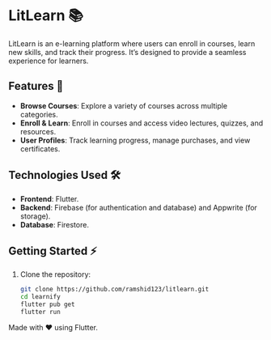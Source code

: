 # LitLearn 📚

LitLearn is an e-learning platform where users can enroll in courses, learn new skills, and track their progress. It’s designed to provide a seamless experience for learners.

## Features 🚀
- **Browse Courses**: Explore a variety of courses across multiple categories.
- **Enroll & Learn**: Enroll in courses and access video lectures, quizzes, and resources.
- **User Profiles**: Track learning progress, manage purchases, and view certificates.

## Technologies Used 🛠️
- **Frontend**: Flutter.
- **Backend**: Firebase (for authentication and database) and Appwrite (for storage).
- **Database**: Firestore.

## Getting Started ⚡
1. Clone the repository:
   ```bash
   git clone https://github.com/ramshid123/litlearn.git
   cd learnify
   flutter pub get
   flutter run
Made with ❤️ using Flutter.
